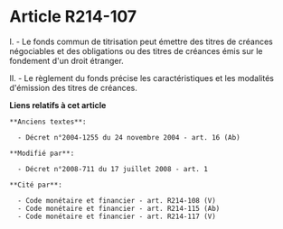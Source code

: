 # Article R214-107

I. - Le fonds commun de titrisation peut émettre des titres de créances négociables et des obligations ou des titres de
créances émis sur le fondement d'un droit étranger. 

II. - Le règlement du fonds précise les caractéristiques et les modalités d'émission des titres de créances.

**Liens relatifs à cet article**

	**Anciens textes**:

	  - Décret n°2004-1255 du 24 novembre 2004 - art. 16 (Ab)

	**Modifié par**:

	  - Décret n°2008-711 du 17 juillet 2008 - art. 1

	**Cité par**:

	  - Code monétaire et financier - art. R214-108 (V)
	  - Code monétaire et financier - art. R214-115 (Ab)
	  - Code monétaire et financier - art. R214-117 (V)
